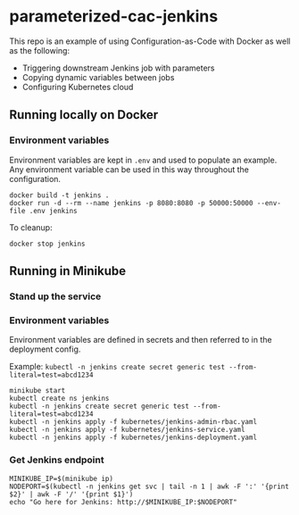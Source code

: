 # parameterized-cac-jenkins

This repo is an example of using Configuration-as-Code with Docker as well as
the following:

- Triggering downstream Jenkins job with parameters
- Copying dynamic variables between jobs
- Configuring Kubernetes cloud

## Running locally on Docker

### Environment variables

Environment variables are kept in `.env` and used to populate an example. Any
environment variable can be used in this way throughout the configuration.

```
docker build -t jenkins .
docker run -d --rm --name jenkins -p 8080:8080 -p 50000:50000 --env-file .env jenkins
```

To cleanup:

```
docker stop jenkins
```

## Running in Minikube

### Stand up the service

### Environment variables

Environment variables are defined in secrets and then referred to in the deployment config.

Example: `kubectl -n jenkins create secret generic test --from-literal=test=abcd1234`

```
minikube start
kubectl create ns jenkins
kubectl -n jenkins create secret generic test --from-literal=test=abcd1234
kubectl -n jenkins apply -f kubernetes/jenkins-admin-rbac.yaml
kubectl -n jenkins apply -f kubernetes/jenkins-service.yaml
kubectl -n jenkins apply -f kubernetes/jenkins-deployment.yaml
```

### Get Jenkins endpoint

```
MINIKUBE_IP=$(minikube ip)
NODEPORT=$(kubectl -n jenkins get svc | tail -n 1 | awk -F ':' '{print $2}' | awk -F '/' '{print $1}')
echo "Go here for Jenkins: http://$MINIKUBE_IP:$NODEPORT"
```

